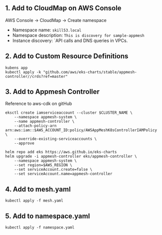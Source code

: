 ## 1. Add to CloudMap on AWS Console

AWS Console -> CloudMap -> Create namespace
- Namespace name: `skill53.local`
- Namespace description: `This is discovery for sample-appmesh`
- Instance discovery: `API calls and DNS queries in VPCs.

## 2. Add to Custom Resource Definitions

```
kubens app
kubectl apply -k "github.com/aws/eks-charts/stable/appmesh-controller//crds?ref=master"
```

## 3. Add to Appmesh Controller

Reference to aws-cdk on gitHub
```
eksctl create iamserviceaccount --cluster $CLUSTER_NAME \
    --namespace appmesh-system \
    --name appmesh-controller \
    --attach-policy-arn arn:aws:iam::$AWS_ACCOUNT_ID:policy/AWSAppMeshK8sControllerIAMPolicy  \
    --override-existing-serviceaccounts \
    --approve
```
```
helm repo add eks https://aws.github.io/eks-charts
helm upgrade -i appmesh-controller eks/appmesh-controller \
    --namespace appmesh-system \
    --set region=$AWS_REGION \
    --set serviceAccount.create=false \
    --set serviceAccount.name=appmesh-controller
```

## 4. Add to mesh.yaml

```
kubectl apply -f mesh.yaml
```

## 5. Add to namespace.yaml

```
kubectl apply -f namespace.yaml
```
